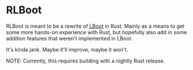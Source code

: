 RLBoot
======

RLBoot is meant to be a rewrite of [LBoot](https://github.com/farlepet/lboot)
in Rust. Mainly as a means to get some more hands-on experience with Rust, but
hopefully also add in some addition features that weren't implemented in LBoot.

It's kinda jank. Maybe it'll improve, maybe it won't.

NOTE: Currently, this requires building with a nightly Rust release.
